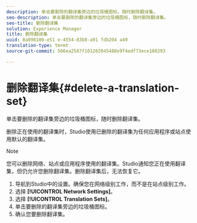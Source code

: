 ```yaml
---
description: 单击要删除的翻译集旁边的垃圾桶图标，随时删除翻译集。
seo-description: 单击要删除的翻译集旁边的垃圾桶图标，随时删除翻译集。
seo-title: 删除翻译集
solution: Experience Manager
title: 删除翻译集
uuid: 8a098100-e51 e-4554-83b8-a91 fdb204 a49
translation-type: tm+mt
source-git-commit: 566ea2587f101202045488e9f4edf73ece100293

---
```



# 删除翻译集{#delete-a-translation-set}

单击要删除的翻译集旁边的垃圾桶图标，随时删除翻译集。

删除正在使用的翻译集时，Studio使用已删除的翻译集为任何应用程序或站点使用默认的翻译集。

>[!NOTE]
>
>您可以删除网络、站点或应用程序使用的翻译集。Studio通知您正在使用翻译集，但仍允许您删除翻译集。删除翻译集后，无法恢复它。

1. 导航到Studio中的设置。确保您在网络级别工作，而不是在站点级别工作。
1. 选择 **[!UICONTROL Network Settings]**。
1. 选择 **[!UICONTROL Translation Sets]**。
1. 单击要删除的翻译集旁边的垃圾桶图标。
1. 确认您要删除翻译集。
